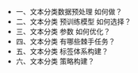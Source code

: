 - 一、文本分类数据预处理 如何做？
- 二、文本分类 预训练模型 如何选择？
- 三、文本分类 参数 如何优化？
- 四、文本分类 有哪些棘手任务？
- 五、文本分类 标签体系构建？
- 六、文本分类 策略构建？